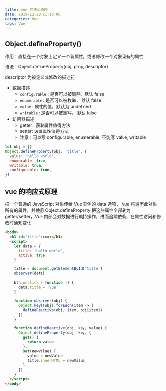 ```yaml
---
title: vue 的核心原理
date: 2019-12-28 21:16:06
categories: Vue
tags: Vue
---
```


## Object.defineProperty()
作用：直接在一个对象上定义一个新属性，或者修改一个对象现有的属性

语法：Object.defineProperty(obj, prop, descriptor)

descriptor 为被定义或修改的描述符

+ 数据描述
  - `configurable` : 是否可以被删除，默认 false
  - `enumerable` : 是否可以被枚举， 默认 false
  - `value` : 属性的值，默认为 undefined
  - `writable` : 是否可以被重写， 默认 false
+ 访问器描述
  - getter : 获取属性值得方法
  - setter: 设置属性值得方法
  - 注意：可以写 configurable, enumerable, 不能写 value, writable
<!-- more -->
```js
let obj = {}
Object.defineProperty(obj, 'title', {
  value: 'hello world', 
  enumerable: true, 
  writable: true,  
  configurable: true,  
})
```

## vue 的响应式原理

把一个普通的 JavaScript 对象传给 Vue 实例的 data 选项， Vue 将遍历此对象所有的属性，并使用 Object.defineProperty 把这些属性全部转为 getter/setter，Vue 内部会对数据进行劫持操作，进而追踪依赖，在属性访问和修改时通知变化

```html
<body>
  <h1 id="title">xxxx</h1>
  <script> 
    let data = {
      title: 'hello world',
      active: true
    }

    title = document.getElementById('title')
    observer(data)
    
    btn.onclick = function () {
      data.title = 'Vue'
    }

    function observer(obj) {
      Object.keys(obj).forEach(item => {
        defineReactive(obj, item, obj[item])
      })
    }

    function defineReactive(obj, key, value) {
      Object.defineProperty(obj, key, {
        get() {
          return value
        },
        set(newValue) {
          value = newValue
          title.innerHTML = newValue
        }
      })
    }
  </script>
</body>
```

